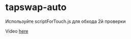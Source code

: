 # tapswap-auto

Используйте scriptForTouch.js для обхода 2й проверки

Video [here](https://www.youtube.com/watch?v=XFqUJBd_gCo)
